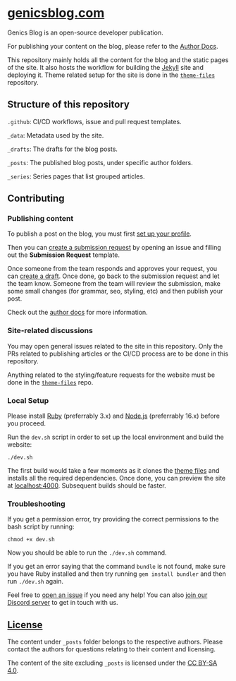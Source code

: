 # [genicsblog.com](https://genicsblog.com)

Genics Blog is an open-source developer publication.

For publishing your content on the blog, please refer to the [Author Docs](https://docs.genicsblog.com/author).

This repository mainly holds all the content for the blog and the static pages of the site. It also hosts the workflow for building the [Jekyll](https://jekyllrb.com/) site and deploying it. Theme related setup for the site is done in the [`theme-files`](https://github.com/genicsblog/theme-files) repository.

## Structure of this repository

`.github`: CI/CD workflows, issue and pull request templates.

`_data`: Metadata used by the site.

`_drafts`: The drafts for the blog posts.

`_posts`: The published blog posts, under specific author folders.

`_series`: Series pages that list grouped articles.

## Contributing

### Publishing content

To publish a post on the blog, you must first [set up your profile](https://docs.genicsblog.com/author/configure-your-profile).

Then you can [create a submission request](https://docs.genicsblog.com/author/create-a-submission-request) by opening an issue and filling out the **Submission Request** template.

Once someone from the team responds and approves your request, you can [create a draft](https://docs.genicsblog.com/author/writing-the-article). Once done, go back to the submission request and let the team know. Someone from the team will review the submission, make some small changes (for grammar, seo, styling, etc) and then publish your post.

Check out the [author docs](https://docs.genicsblog.com/author) for more information.

### Site-related discussions

You may open general issues related to the site in this repository. Only the PRs related to publishing articles or the CI/CD process are to be done in this repository.

Anything related to the styling/feature requests for the website must be done in the [`theme-files`](https://github.com/genicsblog/theme-files) repo.

### Local Setup

Please install [Ruby](https://www.ruby-lang.org/en/downloads/) (preferrably 3.x) and [Node.js](https://nodejs.org/en/download/) (preferrably 16.x) before you proceed.

Run the `dev.sh` script in order to set up the local environment and build the website:

```shell
./dev.sh
```

The first build would take a few moments as it clones the [theme files](https://github.com/genicsblog/theme-files) and installs all the required dependencies. Once done, you can preview the site at [localhost:4000](http://localhost:4000). Subsequent builds should be faster.

### Troubleshooting

If you get a permission error, try providing the correct permissions to the bash script by running:

```shell
chmod +x dev.sh
```

Now you should be able to run the `./dev.sh` command.

If you get an error saying that the command `bundle` is not found, make sure you have Ruby installed and then try running `gem install bundler` and then run `./dev.sh` again.

Feel free to [open an issue](https://github.com/genicsblog/genicsblog.com/issues/new) if you need any help! You can also [join our Discord server](https://discord.genicsblog.com/) to get in touch with us.

## [License](https://github.com/genicsblog/genicsblog.com/blob/main/LICENSE.md)

The content under `_posts` folder belongs to the respective authors. Please contact the authors for questions relating to their content and licensing.

The content of the site excluding `_posts` is licensed under the [CC BY-SA 4.0](https://creativecommons.org/licenses/by-sa/4.0/).
